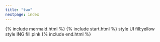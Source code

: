 ```yaml
---
title: "two"
nextpage: index
---
```

{% include mermaid.html %}
{% include start.html %}
  style UI fill:yellow
  style ING fill:pink
{% include end.html %}
